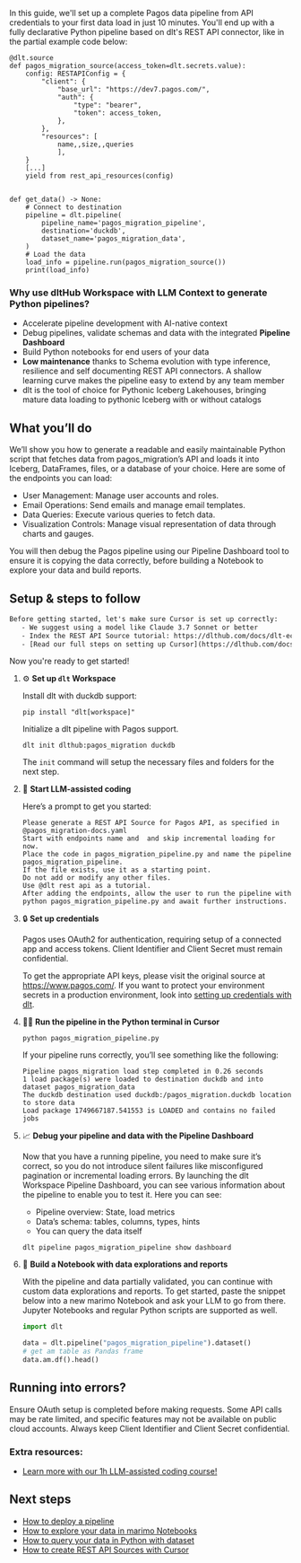 In this guide, we'll set up a complete Pagos data pipeline from API credentials to your first data load in just 10 minutes. You'll end up with a fully declarative Python pipeline based on dlt's REST API connector, like in the partial example code below:

```python-outcome
@dlt.source
def pagos_migration_source(access_token=dlt.secrets.value):
    config: RESTAPIConfig = {
        "client": {
            "base_url": "https://dev7.pagos.com/",
            "auth": {
                "type": "bearer",
                "token": access_token,
            },
        },
        "resources": [
            name,,size,,queries
            ],
    }
    [...]
    yield from rest_api_resources(config)


def get_data() -> None:
    # Connect to destination
    pipeline = dlt.pipeline(
        pipeline_name='pagos_migration_pipeline',
        destination='duckdb',
        dataset_name='pagos_migration_data', 
    )
    # Load the data
    load_info = pipeline.run(pagos_migration_source())
    print(load_info) 
```

### Why use dltHub Workspace with LLM Context to generate Python pipelines?

- Accelerate pipeline development with AI-native context
- Debug pipelines, validate schemas and data with the integrated **Pipeline Dashboard**
- Build Python notebooks for end users of your data
- **Low maintenance** thanks to Schema evolution with type inference, resilience and self documenting REST API connectors. A shallow learning curve makes the pipeline easy to extend by any team member
- dlt is the tool of choice for Pythonic Iceberg Lakehouses, bringing mature data loading to pythonic Iceberg with or without catalogs

## What you’ll do

We’ll show you how to generate a readable and easily maintainable Python script that fetches data from pagos_migration’s API and loads it into Iceberg, DataFrames, files, or a database of your choice. Here are some of the endpoints you can load:

- User Management: Manage user accounts and roles.
- Email Operations: Send emails and manage email templates.
- Data Queries: Execute various queries to fetch data.
- Visualization Controls: Manage visual representation of data through charts and gauges.

You will then debug the Pagos pipeline using our Pipeline Dashboard tool to ensure it is copying the data correctly, before building a Notebook to explore your data and build reports.

## Setup & steps to follow

```default
Before getting started, let's make sure Cursor is set up correctly:
   - We suggest using a model like Claude 3.7 Sonnet or better
   - Index the REST API Source tutorial: https://dlthub.com/docs/dlt-ecosystem/verified-sources/rest_api/ and add it to context as **@dlt rest api**
   - [Read our full steps on setting up Cursor](https://dlthub.com/docs/dlt-ecosystem/llm-tooling/cursor-restapi#23-configuring-cursor-with-documentation)
```

Now you're ready to get started!

1. ⚙️ **Set up `dlt` Workspace**
    
    Install dlt with duckdb support:
    ```shell
    pip install "dlt[workspace]"
    ```

    Initialize a dlt pipeline with Pagos support.
    ```shell
    dlt init dlthub:pagos_migration duckdb
    ```

    The `init` command will setup the necessary files and folders for the next step.
    
2. 🤠 **Start LLM-assisted coding**
    
    Here’s a prompt to get you started:
    
    ```prompt
    Please generate a REST API Source for Pagos API, as specified in @pagos_migration-docs.yaml 
    Start with endpoints name and  and skip incremental loading for now. 
    Place the code in pagos_migration_pipeline.py and name the pipeline pagos_migration_pipeline. 
    If the file exists, use it as a starting point. 
    Do not add or modify any other files. 
    Use @dlt rest api as a tutorial. 
    After adding the endpoints, allow the user to run the pipeline with python pagos_migration_pipeline.py and await further instructions.
    ```

    
3. 🔒 **Set up credentials** 
    
    Pagos uses OAuth2 for authentication, requiring setup of a connected app and access tokens. Client Identifier and Client Secret must remain confidential.
    
    To get the appropriate API keys, please visit the original source at https://www.pagos.com/.
    If you want to protect your environment secrets in a production environment, look into [setting up credentials with dlt](https://dlthub.com/docs/walkthroughs/add_credentials).
    
4. 🏃‍♀️ **Run the pipeline in the Python terminal in Cursor**
    
    ```shell
    python pagos_migration_pipeline.py
    ```
    
    If your pipeline runs correctly, you’ll see something like the following:
    
    ```shell
    Pipeline pagos_migration load step completed in 0.26 seconds
    1 load package(s) were loaded to destination duckdb and into dataset pagos_migration_data
    The duckdb destination used duckdb:/pagos_migration.duckdb location to store data
    Load package 1749667187.541553 is LOADED and contains no failed jobs
    ```
    
5. 📈 **Debug your pipeline and data with the Pipeline Dashboard**

    Now that you have a running pipeline, you need to make sure it’s correct, so you do not introduce silent failures like misconfigured pagination or incremental loading errors. By launching the dlt Workspace Pipeline Dashboard, you can see various information about the pipeline to enable you to test it. Here you can see:
    - Pipeline overview: State, load metrics
    - Data’s schema: tables, columns, types, hints
    - You can query the data itself
    
    ```shell
    dlt pipeline pagos_migration_pipeline show dashboard
    ```
    
6. 🐍 **Build a Notebook with data explorations and reports**

    With the pipeline and data partially validated, you can continue with custom data explorations and reports. To get started, paste the snippet below into a new marimo Notebook and ask your LLM to go from there. Jupyter Notebooks and regular Python scripts are supported as well.

    
    ```python
    import dlt

   data = dlt.pipeline("pagos_migration_pipeline").dataset()
   # get am table as Pandas frame
   data.am.df().head()
    ```

## Running into errors?

Ensure OAuth setup is completed before making requests. Some API calls may be rate limited, and specific features may not be available on public cloud accounts. Always keep Client Identifier and Client Secret confidential.

### Extra resources:

- [Learn more with our 1h LLM-assisted coding course!](https://www.youtube.com/watch?v=GGid70rnJuM)

## Next steps

- [How to deploy a pipeline](https://dlthub.com/docs/walkthroughs/deploy-a-pipeline)
- [How to explore your data in marimo Notebooks](https://dlthub.com/docs/general-usage/dataset-access/marimo)
- [How to query your data in Python with dataset](https://dlthub.com/docs/general-usage/dataset-access/dataset)
- [How to create REST API Sources with Cursor](https://dlthub.com/docs/dlt-ecosystem/llm-tooling/cursor-restapi)
